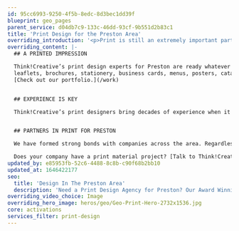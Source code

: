```yaml
---
id: 95cc6993-9250-4f5b-8edc-8d3bec1dd39f
blueprint: geo_pages
parent_service: d04db7c9-133c-46dd-93cf-9b551d2b83c1
title: 'Print Design for the Preston Area'
overriding_introduction: '<p>Print is still an extremely important part of any fully rounded marketing project. Our print design experts believe the reason for this is the tactile nature of what is created. The user can touch and smell the paper it’s printed on, adding an extra sensory level that increases the impact of your message.</p>'
overriding_content: |-
  ## A PRINTED IMPRESSION

  Think!Creative’s print design experts for Preston are ready whatever your company’s print needs. We have a large portfolio of printed work that includes:
  leaflets, brochures, stationery, business cards, menus, posters, catalogues, newsletters, flyers, promotional mailers, annual reports, training booklets, vehicle log books and many more. Check out our portfolio.
  [Check out our portfolio.](/work)


  ## EXPERIENCE IS KEY

  Think!Creative’s print designers bring decades of experience when it comes to print campaigns for companies. We regularly create print work for large companies in the Preston area such as BAE Systems, Utiligroup, ParkingEye, and many more.


  ## PARTNERS IN PRINT FOR PRESTON

  We have formed strong bonds with companies across the area. Regardless of size or commercial reach, they keep coming back to our print design experts for Preston. They do this because they know that our print design experts will relish any print challenge large or small, ensuring your print material hits its mark every time.

  Does your company have a print material project? [Talk to Think!Creative’s print experts now about your project.](/contact)
updated_by: e85953fb-52c6-4488-8c8b-c90f68b2bb10
updated_at: 1646422177
seo:
  title: 'Design In The Preston Area'
  description: 'Need a Print Design Agency for Preston? Our Award Winning Print Design Experts Are The Authority On All Things Print Design In Preston. Call us on 01253 297900.'
overriding_video_choice: Image
overriding_hero_image: heros/geo/Geo-Print-Hero-2732x1536.jpg
core: activations
services_filter: print-design
---
```

